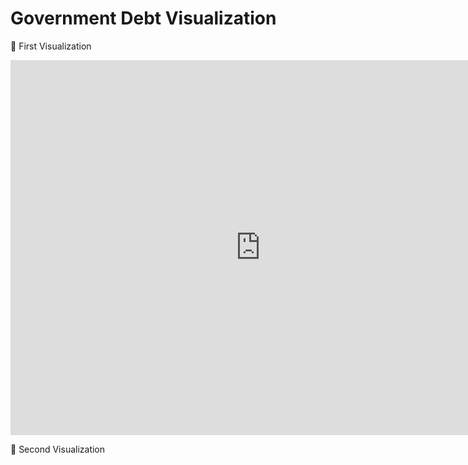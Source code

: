 # Government Debt Visualization 

📍 First Visualization  

<iframe src="https://data.oecd.org/chart/6XKb" width="800" height="600" style="border: 0" mozallowfullscreen="true" webkitallowfullscreen="true" allowfullscreen="true"><a href="https://data.oecd.org/chart/6XKb" target="_blank">OECD Chart: General government debt, Total, % of GDP, Annual, 2020</a></iframe>  
  
  
📍 Second Visualization  

<div class="flourish-embed flourish-chart" data-src="visualisation/12550634"><script src="https://public.flourish.studio/resources/embed.js"></script></div>  



